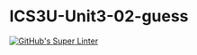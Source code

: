# ICS3U-Unit3-02-guess

[![GitHub's Super Linter](https://github.com/hanin-hasan/ICS3U-Unit3-02-guess/workflows/GitHub's%20Super%20Linter/badge.svg)](https://github.com/hanin-hasan/ICS3U-Unit3-02-guess/actions)
